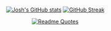 ###

<div align="center" float="right">  


[![Josh's GitHub stats](https://github-readme-stats.vercel.app/api?username=joshlawlor&theme=dark)](https://github.com/anuraghazra/github-readme-stats)
[![GitHub Streak](https://streak-stats.demolab.com/?user=joshlawlor&theme=dark)](https://git.io/streak-stats)

</div>
<div align="center" float="right">  
  
  [![Readme Quotes](https://quotes-github-readme.vercel.app/api?type=horizontal&theme=tokyonight)](https://github.com/piyushsuthar/github-readme-quotes)
  
</div>  
  
<!--
**joshlawlor/joshlawlor** is a ✨ _special_ ✨ repository because its `README.md` (this file) appears on your GitHub profile.
Here are some ideas to get you started:

- 🔭 I’m currently working on ...
- 🌱 I’m currently learning ...
- 👯 I’m looking to collaborate on ...
- 🤔 I’m looking for help with ...
- 💬 Ask me about ...
- 📫 How to reach me: ...
- 😄 Pronouns: ...
- ⚡ Fun fact: ...
-->
